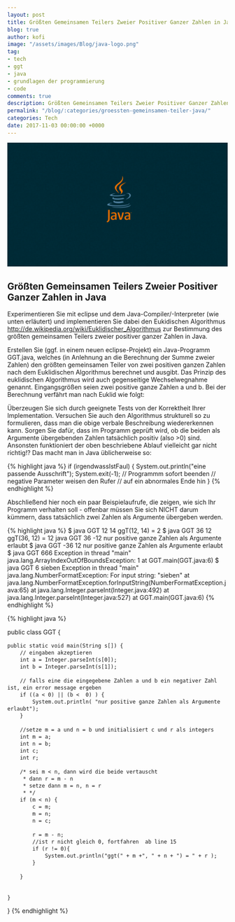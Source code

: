 ```yaml
---
layout: post
title: Größten Gemeinsamen Teilers Zweier Positiver Ganzer Zahlen in Java
blog: true
author: kofi
image: "/assets/images/Blog/java-logo.png"
tag:
- tech
- ggt
- java
- grundlagen der programmierung
- code
comments: true
description: Größten Gemeinsamen Teilers Zweier Positiver Ganzer Zahlen in Java
permalink: "/blog/:categories/groessten-gemeinsamen-teiler-java/"
categories: Tech
date: 2017-11-03 00:00:00 +0000
---
```



![Java Logo](/assets/images/Blog/java-logo.png)


## Größten Gemeinsamen Teilers Zweier Positiver Ganzer Zahlen in Java


Experimentieren Sie mit eclipse und dem Java-Compiler/-Interpreter (wie unten erläutert) und implementieren Sie dabei den Eukidischen Algorithmus <http://de.wikipedia.org/wiki/Euklidischer_Algorithmus> <euklid> zur Bestimmung des größten gemeinsamen Teilers zweier positiver ganzer Zahlen in Java.



Erstellen Sie (ggf. in einem neuen eclipse-Projekt) ein Java-Programm GGT.java, welches (in Anlehnung an die Berechnung der Summe zweier Zahlen)
den größten gemeinsamen Teiler von zwei positiven ganzen Zahlen nach dem Euklidischen Algorithmus berechnet und ausgibt.
Das Prinzip des euklidischen Algorithmus wird auch gegenseitige Wechselwegnahme genannt. Eingangsgrößen seien zwei positive ganze Zahlen a und
b. Bei der Berechnung verfährt man nach Euklid wie folgt:


Überzeugen Sie sich durch geeignete Tests von der Korrektheit Ihrer Implementation. Versuchen Sie auch den Algorithmus strukturell so zu formulieren,
dass man die obige verbale Beschreibung wiedererkennen kann. Sorgen Sie dafür, dass im Programm geprüft wird, ob die beiden als Argumente
übergebenden Zahlen tatsächlich positiv (also >0) sind. Ansonsten funktioniert der oben beschriebene Ablauf vielleicht gar nicht richtig!? Das macht man
in Java üblicherweise so:

{% highlight java %}
 if (irgendwassIstFaul) {
 System.out.println("eine passende Ausschrift");
 System.exit(-1); // Programmm sofort beenden
 // negative Parameter weisen den Rufer
 // auf ein abnormales Ende hin
 }
    {% endhighlight %}

Abschließend hier noch ein paar Beispielaufrufe, die zeigen, wie sich Ihr Programm verhalten soll - offenbar müssen Sie sich NICHT darum kümmern,
dass tatsächlich zwei Zahlen als Argumente übergeben werden.

{% highlight java %}
$ java GGT 12 14
ggT(12, 14) = 2
$ java GGT 36 12
ggT(36, 12) = 12
java GGT 36 -12
nur positive ganze Zahlen als Argumente erlaubt
$ java GGT -36 12
nur positive ganze Zahlen als Argumente erlaubt
$ java GGT 666
Exception in thread "main" java.lang.ArrayIndexOutOfBoundsException: 1
 at GGT.main(GGT.java:6)
$ java GGT 6 sieben
Exception in thread "main" java.lang.NumberFormatException: For input string: "sieben"
 at java.lang.NumberFormatException.forInputString(NumberFormatException.java:65)
 at java.lang.Integer.parseInt(Integer.java:492)
 at java.lang.Integer.parseInt(Integer.java:527)
 at GGT.main(GGT.java:6)
 {% endhighlight %}


{% highlight java %}

public class GGT {

	public static void main(String s[]) {
		// eingaben akzeptieren
		int a = Integer.parseInt(s[0]);
		int b = Integer.parseInt(s[1]);
		
		// falls eine die eingegebene Zahlen a und b ein negativer Zahl ist, ein error message ergeben
		if ((a < 0) || (b <  0) ) {
			System.out.println( "nur positive ganze Zahlen als Argumente erlaubt");
		}
		
		//setze m = a und n = b und initialisiert c und r als integers
		int m = a;
		int n = b;
		int c;
		int r;

		/* sei m < n, dann wird die beide vertauscht 
		 * dann r = m - n
		 * setze dann m = n, n = r
		 * */ 
		if (m < n) {
			c = m;
			m = n;
			n = c;
			
			r = m - n;
			//ist r nicht gleich 0, fortfahren  ab line 15
			if (r != 0){
				System.out.println("ggt(" + m +", " + n + ") = " + r );
			}

		}
		

	}

}
{% endhighlight %}
